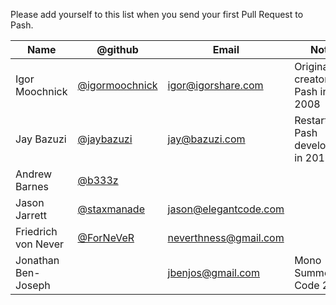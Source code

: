 Please add yourself to this list when you send your first Pull Request to 
Pash.

<!-- 
        Putting your email address in here will make it highly visible on the 
        internet. If you're worried about spam, you may wish to obfuscate it or use 
        a throwaway. 
-->


Name                       | @github                                                | Email                         | Notes
---------------------------|--------------------------------------------------------|-------------------------------|-----------------------------------
Igor Moochnick             | [@igormoochnick](http://github.com/igormoochnick)      | <igor@igorshare.com>          | Original creator of Pash in 2008
Jay Bazuzi                 | [@jaybazuzi](http://github.com/jaybazuzi)              | <jay@bazuzi.com>              | Restarted Pash development in 2012
Andrew Barnes              | [@b333z](http://github.com/b333z)                      |                               | 
Jason Jarrett              | [@staxmanade](http://github.com/staxmanade)            | <jason@elegantcode.com>       | 
Friedrich von Never        | [@ForNeVeR](http://github.com/ForNeVeR)                | <neverthness@gmail.com>       | 
Jonathan Ben-Joseph        |                                                        | <jbenjos@gmail.com>           | Mono Summer of Code 2008
